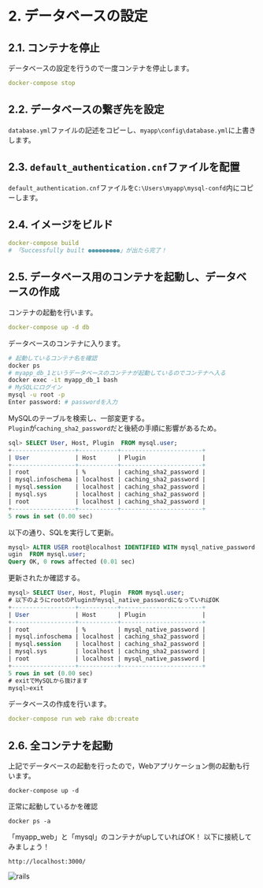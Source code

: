 # 2. データベースの設定

<!-- toc -->

## 2.1. コンテナを停止

データベースの設定を行うので一度コンテナを停止します。

```yml
docker-compose stop
```

## 2.2. データベースの繋ぎ先を設定

`database.yml`ファイルの記述をコピーし、`myapp\config\database.yml`に上書きします。

## 2.3. `default_authentication.cnf`ファイルを配置

`default_authentication.cnf`ファイルを`C:\Users\myapp\mysql-confd`内にコピーします。

## 2.4. イメージをビルド

```yml
docker-compose build
# 「Successfully built ●●●●●●●●●」が出たら完了！
```

## 2.5. データベース用のコンテナを起動し、データベースの作成

コンテナの起動を行います。

```yml
docker-compose up -d db
```

データベースのコンテナに入ります。

```bash
# 起動しているコンテナ名を確認
docker ps
# myapp_db_1というデータベースのコンテナが起動しているのでコンテナへ入る
docker exec -it myapp_db_1 bash
# MySQLにログイン
mysql -u root -p         
Enter password: # passwordを入力
```

MySQLのテーブルを検索し、一部変更する。<br>`Plugin`が`caching_sha2_password`だと後続の手順に影響があるため。
```sql
sql> SELECT User, Host, Plugin  FROM mysql.user;
+------------------+-----------+-----------------------+
| User             | Host      | Plugin                |
+------------------+-----------+-----------------------+
| root             | %         | caching_sha2_password |
| mysql.infoschema | localhost | caching_sha2_password |
| mysql.session    | localhost | caching_sha2_password |
| mysql.sys        | localhost | caching_sha2_password |
| root             | localhost | caching_sha2_password |
+------------------+-----------+-----------------------+
5 rows in set (0.00 sec)
```

以下の通り、SQLを実行して更新。
```sql
mysql> ALTER USER root@localhost IDENTIFIED WITH mysql_native_password BY 'password';
ugin  FROM mysql.user;
Query OK, 0 rows affected (0.01 sec)
```

更新されたか確認する。

```sql
mysql> SELECT User, Host, Plugin  FROM mysql.user;
# 以下のようにrootのPluginがmysql_native_passwordになっていればOK
+------------------+-----------+-----------------------+
| User             | Host      | Plugin                |
+------------------+-----------+-----------------------+
| root             | %         | mysql_native_password |
| mysql.infoschema | localhost | caching_sha2_password |
| mysql.session    | localhost | caching_sha2_password |
| mysql.sys        | localhost | caching_sha2_password |
| root             | localhost | mysql_native_password |
+------------------+-----------+-----------------------+
5 rows in set (0.00 sec)
# exitでMySQLから抜けます
mysql>exit 
```
データベースの作成を行います。

```yml
docker-compose run web rake db:create
```

## 2.6. 全コンテナを起動

上記でデータベースの起動を行ったので，Webアプリケーション側の起動も行います。

```
docker-compose up -d 
```

正常に起動しているかを確認
```
docker ps -a
```
「myapp_web」と「mysql」のコンテナがupしていればOK！
以下に接続してみましょう！

```
http://localhost:3000/
```
![rails](https://user-images.githubusercontent.com/53431136/69325441-85076d80-0c8d-11ea-9610-786f056a8201.png)



